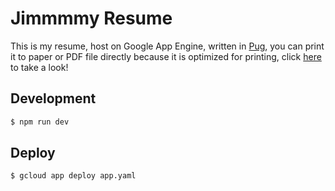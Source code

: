 # Jimmmmy Resume

This is my resume, host on Google App Engine, written in [Pug](https://pugjs.org/api/getting-started.html), you can print it to paper or PDF file directly because it is optimized for printing, click [here](https://jimmmmy.com) to take a look!

## Development

```bash
$ npm run dev
```

## Deploy

```bash
$ gcloud app deploy app.yaml
```
